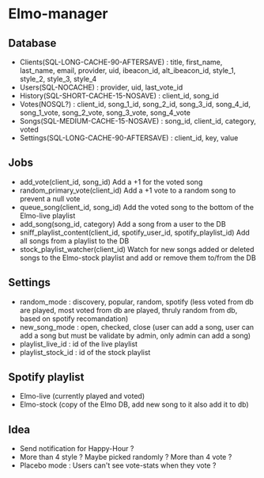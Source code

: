 # Elmo-manager

## Database
  - Clients(SQL-LONG-CACHE-90-AFTERSAVE) : title, first_name, last_name, email, provider, uid, ibeacon_id, alt_ibeacon_id, style_1, style_2, style_3, style_4
  - Users(SQL-NOCACHE) : provider, uid, last_vote_id
  - History(SQL-SHORT-CACHE-15-NOSAVE) : client_id, song_id
  - Votes(NOSQL?) : client_id, song_1_id, song_2_id, song_3_id, song_4_id, song_1_vote, song_2_vote, song_3_vote, song_4_vote
  - Songs(SQL-MEDIUM-CACHE-15-NOSAVE) : song_id, client_id, category, voted 
  - Settings(SQL-LONG-CACHE-90-AFTERSAVE) : client_id, key, value

## Jobs
  - add_vote(client_id, song_id) Add a +1 for the voted song
  - random_primary_vote(client_id) Add a +1 vote to a random song to prevent a null vote
  - queue_song(client_id, song_id) Add the voted song to the bottom of the Elmo-live playlist
  - add_song(song_id, category) Add a song from a user to the DB
  - sniff_playlist_content(client_id, spotify_user_id, spotify_playlist_id) Add all songs from a playlist to the DB
  - stock_playlist_watcher(client_id) Watch for new songs added or deleted songs to the Elmo-stock playlist and add or remove them to/from the DB

## Settings
  - random_mode : discovery, popular, random, spotify (less voted from db are played, most voted from db are played, thruly random from db, based on spotify recomandation)
  - new_song_mode : open, checked, close (user can add a song, user can add a song but must be validate by admin, only admin can add a song)
  - playlist_live_id : id of the live playlist 
  - playlist_stock_id : id of the stock playlist 

## Spotify playlist
  - Elmo-live (currently played and voted)
  - Elmo-stock (copy of the Elmo DB, add new song to it also add it to db)

## Idea
  - Send notification for Happy-Hour ? 
  - More than 4 style ? Maybe picked randomly ? More than 4 vote ?
  - Placebo mode : Users can't see vote-stats when they vote ?
